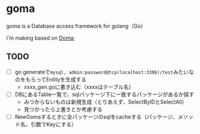 # goma
goma is a Database access framework for golang（Go）

I'm making based on [Doma](https://github.com/domaframework/doma);

## TODO

- [ ] go generateで`mysql, admin:password@tcp(localhost:3306)/test`みたいなのをもらってEntityを生成する
    - xxxx_gen.goに書き込む（xxxxはテーブル名）
- [ ] DBにあるTable一覧で、sqlパッケージ下に一致するパッケージがあるか探す
    - みつからないものは新規生成（とりあえず、SelectByIDとSelectAll）
    - 見つかったら上書きとか考慮する
- [ ] NewGomaするときに全パッケージのsqlをcacheする（パッケージ、メソッド名、引数でKeyにする）
